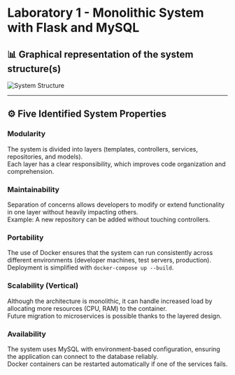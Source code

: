 # Laboratory 1 - Monolithic System with Flask and MySQL

## 📊 Graphical representation of the system structure(s)

![System Structure](02e9fdff-40f8-4a7e-bb5c-d57a85fdd85d.png)

------------------------------------------------------------------------

## ⚙️ Five Identified System Properties

### Modularity

The system is divided into layers (templates, controllers, services,
repositories, and models).\
Each layer has a clear responsibility, which improves code organization
and comprehension.

### Maintainability

Separation of concerns allows developers to modify or extend
functionality in one layer without heavily impacting others.\
Example: A new repository can be added without touching controllers.

### Portability

The use of Docker ensures that the system can run consistently across
different environments (developer machines, test servers, production).\
Deployment is simplified with `docker-compose up --build`.

### Scalability (Vertical)

Although the architecture is monolithic, it can handle increased load by
allocating more resources (CPU, RAM) to the container.\
Future migration to microservices is possible thanks to the layered
design.

### Availability

The system uses MySQL with environment-based configuration, ensuring the
application can connect to the database reliably.\
Docker containers can be restarted automatically if one of the services
fails.
